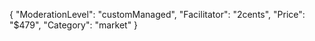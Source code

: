 {
"ModerationLevel": "customManaged",
"Facilitator": "2cents",
"Price": "$479",
"Category": "market"
}
